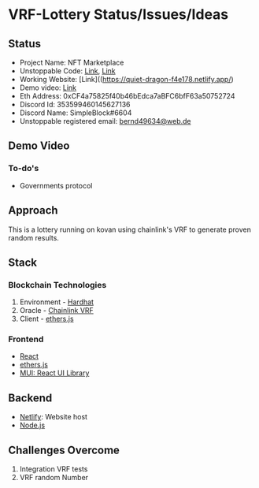 # VRF-Lottery Status/Issues/Ideas

## Status

- Project Name: NFT Marketplace
- Unstoppable Code: [Link](), [Link]()
- Working Website: [Link]((https://quiet-dragon-f4e178.netlify.app/)
- Demo video: [Link]()
- Eth Address: 0xCF4a75825f40b46bEdca7aBFC6bfF63a50752724
- Discord Id: 353599460145627136
- Discord Name: SimpleBlock#6604
- Unstoppable registered email: bernd49634@web.de

## Demo Video

### To-do's

- Governments protocol

## Approach

This is a lottery running on kovan using chainlink's VRF to generate proven random results.

## Stack

### Blockchain Technologies

1. Environment - [Hardhat](https://hardhat.org/)
2. Oracle - [Chainlink VRF](https://docs.chain.link/docs/chainlink-vrf/)
3. Client - [ethers.js](https://docs.ethers.io/v5/)

### Frontend

- [React](https://reactjs.org/)
- [ethers.js](https://docs.ethers.io/v5/)
- [MUI: React UI Library](https://mui.com/)

## Backend

- [Netlify](https://www.netlify.com/): Website host
- [Node.js](https://nodejs.org/en/)

## Challenges Overcome

1. Integration VRF tests
2. VRF random Number
